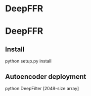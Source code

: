 # DeepFFR


# DeepFFR

## Install

python setup.py install

## Autoencoder deployment

python DeepFilter [2048-size array]
